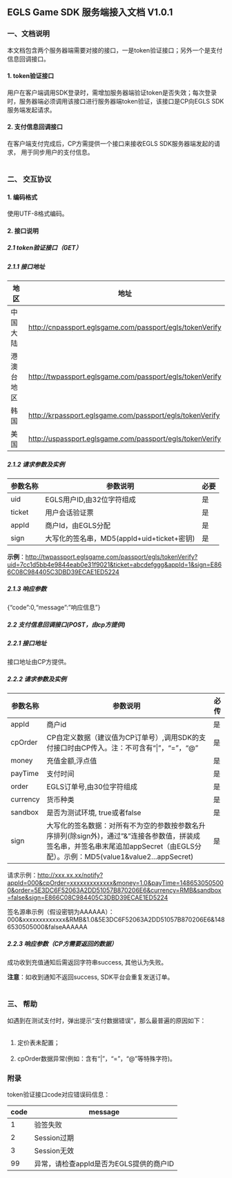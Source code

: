 ## EGLS Game SDK 服务端接入文档 V1.0.1

### 一、文档说明
本文档包含两个服务器端需要对接的接口，一是token验证接口；另外一个是支付信息回调接口。

#### 1. token验证接口
用户在客户端调用SDK登录时，需增加服务器端验证token是否失效；每次登录时，服务器端必须调用该接口进行服务器端token验证，该接口是CP向EGLS SDK服务端发起请求。

#### 2. 支付信息回调接口
在客户端支付完成后，CP方需提供一个接口来接收EGLS SDK服务器端发起的请求， 用于同步用户的支付信息。
<br /><br />

### 二、 交互协议

#### 1. 编码格式
使用UTF-8格式编码。

#### 2. 接口说明

##### 2.1 token验证接口（GET）

##### 2.1.1 接口地址
地区 | 地址
---|---
中国大陆 | http://cnpassport.eglsgame.com/passport/egls/tokenVerify
港澳台地区 | http://twpassport.eglsgame.com/passport/egls/tokenVerify
韩国 | http://krpassport.eglsgame.com/passport/egls/tokenVerify
美国 | http://uspassport.eglsgame.com/passport/egls/tokenVerify

##### 2.1.2 请求参数及实例
参数名称 | 参数说明 | 必要
---|---|---
uid | EGLS用户ID,由32位字符组成  | 是
ticket | 用户会话验证票 | 是
appId | 商户Id，由EGLS分配 | 	是
sign | 大写化的签名串，MD5(appId+uid+ticket+密钥) | 是

**示例**：http://twpassport.eglsgame.com/passport/egls/tokenVerify?uid=7cc1d5bb4e9844eab0e31f9021&ticket=abcdefggg&appId=1&sign=E866C08C984405C3DBD39ECAE1ED5224

##### 2.1.3 响应参数
{“code”:0,“message”:”响应信息”}

##### 2.2 支付信息回调接口(POST，由cp方提供)

##### 2.2.1 接口地址
接口地址由CP方提供。

##### 2.2.2 请求参数及实例
参数名称 | 参数说明 | 必传
---|---|---
appId | 商户id | 是
cpOrder | CP自定义数据（建议值为CP订单号）,调用SDK的支付接口时由CP传入。注：不可含有“&#124;”，“=”，“@” | 是
money | 充值金额,浮点值 | 是
payTime | 支付时间 | 是
order | EGLS订单号,由30位字符组成 | 是
currency | 货币种类 | 是
sandbox | 是否为测试环境, true或者false | 是
sign | 大写化的签名数据：对所有不为空的参数按参数名升序排列(除sign外)，通过”&”连接各参数值，拼装成签名串，并签名串末尾追加appSecret（由EGLS分配）。示例：MD5(value1&value2…appSecret) | 是

请求示例：http://xxx.xx.xx/notify?appId=000&cpOrder=xxxxxxxxxxxxx&money=1.0&payTime=1486530505000&order=5E3DC6F52063A2DD51057B870206E6&currency=RMB&sandbox=false&sign=E866C08C984405C3DBD39ECAE1ED5224

签名源串示例（假设密钥为AAAAAA）：
000&xxxxxxxxxxxxx&RMB&1.0&5E3DC6F52063A2DD51057B870206E6&1486530505000&falseAAAAAA

##### 2.2.3 响应参数（CP方需要返回的数据）
成功收到充值通知后需返回字符串success, 其他认为失败。

**注意**：如收到通知不返回success, SDK平台会重复发送订单。
<br /><br />

### 三、 帮助
如遇到在测试支付时，弹出提示“支付数据错误”，那么最普遍的原因如下：<br /><br />
1. 定价表未配置；<br /><br />
2. cpOrder数据异常(例如：含有“|”，“=”，“@”等特殊字符)。

### 附录

token验证接口code对应错误码信息：

code | message
---|---
1 | 验签失败
2 | Session过期
3 | Session无效
99 | 异常，请检查appId是否为EGLS提供的商户ID
